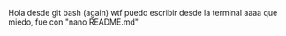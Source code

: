 Hola desde git bash (again)
wtf puedo escribir desde la terminal aaaa que miedo, fue con "nano README.md"
